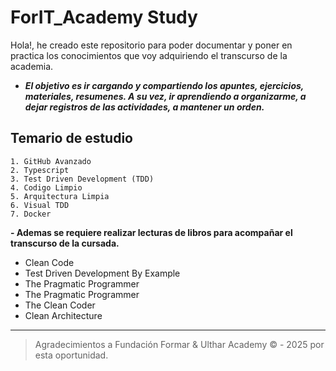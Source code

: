 # ForIT_Academy Study
Hola!, he creado este repositorio para poder documentar y poner en practica los conocimientos que voy adquiriendo el transcurso de la academia.

- ***El objetivo es ir cargando y compartiendo los apuntes, ejercicios, materiales, resumenes. A su vez, ir aprendiendo a organizarme, a dejar registros de las actividades, a mantener un orden.***

## Temario de estudio
	1. GitHub Avanzado
	2. Typescript
	3. Test Driven Development (TDD)
	4. Codigo Limpio
	5. Arquitectura Limpia
	6. Visual TDD
	7. Docker

**- Ademas se requiere realizar lecturas de libros para acompañar el transcurso de la cursada.**

- Clean Code
- Test Driven Development By Example
- The Pragmatic Programmer
- The Pragmatic Programmer
- The Clean Coder
- Clean Architecture
------------
> Agradecimientos a Fundación Formar & Ulthar Academy © - 2025 por esta oportunidad.
